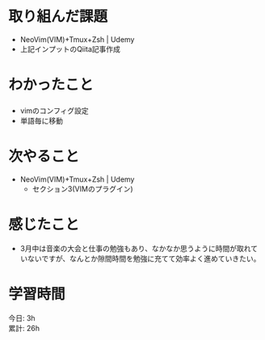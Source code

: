 # 取り組んだ課題     
- NeoVim(VIM)+Tmux+Zsh | Udemy
- 上記インプットのQiita記事作成
# わかったこと   
### 
- vimのコンフィグ設定
- 単語毎に移動
# 次やること
- NeoVim(VIM)+Tmux+Zsh | Udemy
  - セクション3(VIMのプラグイン)
# 感じたこと
- 3月中は音楽の大会と仕事の勉強もあり、なかなか思うように時間が取れていないですが、なんとか隙間時間を勉強に充てて効率よく進めていきたい。
# 学習時間  
今日: 3h  
累計: 26h 
